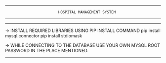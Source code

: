 ****************************************************************************************
                            HOSPITAL MANAGEMENT SYSTEM
****************************************************************************************

****************************************************************************************
-> INSTALL REQUIRED LIBRARIES USING PIP INSTALL COMMAND
    pip install mysql.connector
    pip install stdiomask

-> WHILE CONNECTING TO THE DATABASE USE YOUR OWN MYSQL ROOT PASSWORD IN THE PLACE MENTIONED.

****************************************************************************************
